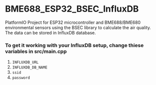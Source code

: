 # BME688_ESP32_BSEC_InfluxDB
PlatformIO Project for ESP32 microcontroller and BME688/BME680 environmental sensors using the BSEC library to calculate the air quality. The data can be stored in InfluxDB database.


### To get it working with your InfluxDB setup, change thiese variables in src/main.cpp
1. `INFLUXDB_URL`
2. `INFLUXDB_DB_NAME`
3. `ssid`
4. `password`
